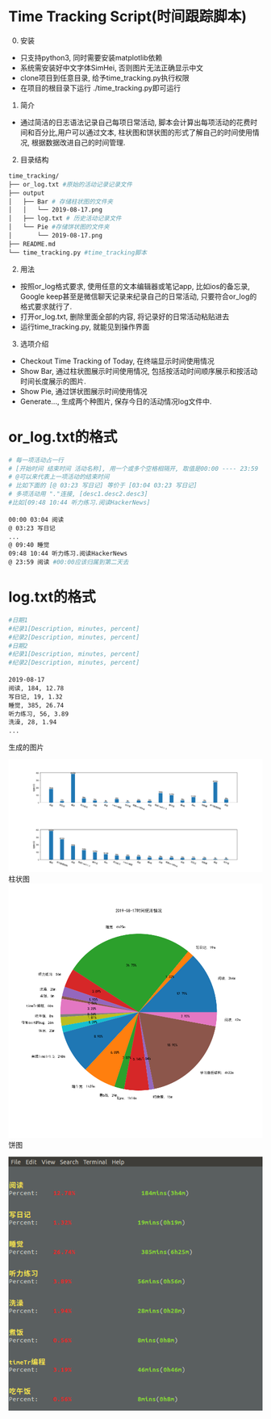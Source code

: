 # Time Tracking Script(时间跟踪脚本)
0. 安装
- 只支持python3, 同时需要安装matplotlib依赖
- 系统需安装好中文字体SimHei, 否则图片无法正确显示中文
- clone项目到任意目录, 给予time_tracking.py执行权限
- 在项目的根目录下运行 ./time_tracking.py即可运行

1. 简介
* 通过简洁的日志语法记录自己每项日常活动, 脚本会计算出每项活动的花费时间和百分比,用户可以通过文本, 柱状图和饼状图的形式了解自己的时间使用情况, 根据数据改进自己的时间管理.

2. 目录结构
```bash
time_tracking/ 
├── or_log.txt #原始的活动记录记录文件
├── output	
│   ├── Bar # 存储柱状图的文件夹
│   │   └── 2019-08-17.png
│   ├── log.txt # 历史活动记录文件
│   └── Pie	#存储饼状图的文件夹
│       └── 2019-08-17.png
├── README.md
└── time_tracking.py #time_tracking脚本

```
2. 用法
- 按照or_log格式要求, 使用任意的文本编辑器或笔记app, 比如ios的备忘录, Google keep甚至是微信聊天记录来纪录自己的日常活动, 只要符合or_log的格式要求就行了.
- 打开or_log.txt, 删除里面全部的内容, 将记录好的日常活动粘贴进去
- 运行time_tracking.py, 就能见到操作界面

3. 选项介绍
- Checkout Time Tracking of Today, 在终端显示时间使用情况
- Show Bar, 通过柱状图展示时间使用情况, 包括按活动时间顺序展示和按活动时间长度展示的图片.
- Show Pie, 通过饼状图展示时间使用情况
- Generate..., 生成两个种图片, 保存今日的活动情况log文件中.


# or_log.txt的格式
```bash
# 每一项活动占一行
# [开始时间 结束时间 活动名称], 用一个或多个空格相隔开, 取值是00:00 ---- 23:59
# @可以来代表上一项活动的结束时间
# 比如下面的 [@ 03:23 写日记] 等价于 [03:04 03:23 写日记] 
# 多项活动用 "."连接, [desc1.desc2.desc3]
#比如[09:48 10:44 听力练习.阅读HackerNews]

00:00 03:04 阅读
@ 03:23 写日记
...
@ 09:40 睡觉
09:48 10:44 听力练习.阅读HackerNews
@ 23:59 阅读 #00:00应该归属到第二天去


```

# log.txt的格式
```bash
#日期1
#纪录1[Description, minutes, percent]
#纪录2[Description, minutes, percent]
#日期2
#纪录1[Description, minutes, percent]
#纪录2[Description, minutes, percent]

2019-08-17
阅读, 184, 12.78
写日记, 19, 1.32
睡觉, 385, 26.74
听力练习, 56, 3.89
洗澡, 28, 1.94
...
```

生成的图片

![柱状图](./src/bar.png)
柱状图
![饼图](./src/pie.png)
饼图

![文本输出](./src/text.png)

